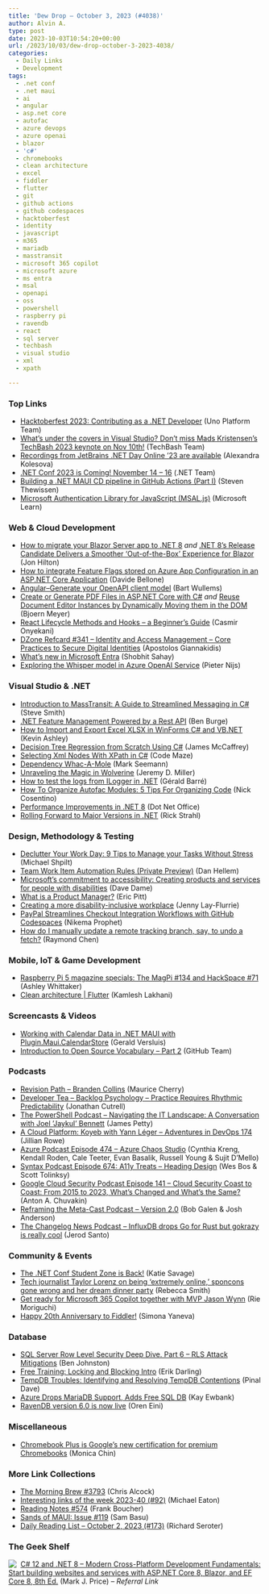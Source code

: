 ```yaml
---
title: 'Dew Drop – October 3, 2023 (#4038)'
author: Alvin A.
type: post
date: 2023-10-03T10:54:20+00:00
url: /2023/10/03/dew-drop-october-3-2023-4038/
categories:
  - Daily Links
  - Development
tags:
  - .net conf
  - .net maui
  - ai
  - angular
  - asp.net core
  - autofac
  - azure devops
  - azure openai
  - blazor
  - 'c#'
  - chromebooks
  - clean architecture
  - excel
  - fiddler
  - flutter
  - git
  - github actions
  - github codespaces
  - hacktoberfest
  - identity
  - javascript
  - m365
  - mariadb
  - masstransit
  - microsoft 365 copilot
  - microsoft azure
  - ms entra
  - msal
  - openapi
  - oss
  - powershell
  - raspberry pi
  - ravendb
  - react
  - sql server
  - techbash
  - visual studio
  - xml
  - xpath

---
```

### <a name="top"></a>Top Links

  * <a href="https://platform.uno/blog/hacktoberfest-2023-contributing-as-a-net-developer/" target="_blank" rel="noopener">Hacktoberfest 2023: Contributing as a .NET Developer</a> (Uno Platform Team)
  * <a href="https://twitter.com/techbash/status/1708891259690209504" target="_blank" rel="noopener">What&#8217;s under the covers in Visual Studio? Don&#8217;t miss Mads Kristensen&#8217;s TechBash 2023 keynote on Nov 10th!</a> (TechBash Team)
  * <a href="https://blog.jetbrains.com/dotnet/2023/10/02/recordings-jetbrains-dotnet-day-online-23/" target="_blank" rel="noopener">Recordings from JetBrains .NET Day Online ’23 are available</a> (Alexandra Kolesova)
  * <a href="http://www.youtube.com/watch?v=VRBF3xvY80w" target="_blank" rel="noopener">.NET Conf 2023 is Coming! November 14 &#8211; 16</a> (.NET Team)
  * <a href="https://thewissen.io/making-maui-cd-pipeline/" target="_blank" rel="noopener">Building a .NET MAUI CD pipeline in GitHub Actions (Part I)</a> (Steven Thewissen)
  * <a href="https://learn.microsoft.com/javascript/api/overview/msal-overview?view=msal-js-latest" target="_blank" rel="noopener">Microsoft Authentication Library for JavaScript (MSAL.js)</a> (Microsoft Learn)



### <a name="web"></a>Web & Cloud Development

  * <a href="https://jonhilton.net/blazor-net8-migration/" target="_blank" rel="noopener">How to migrate your Blazor Server app to .NET 8</a> _and_ <a href="https://www.telerik.com/blogs/net-8-release-candidate-delivers-smoother-out-box-experience-blazor" target="_blank" rel="noopener">.NET 8’s Release Candidate Delivers a Smoother ‘Out-of-the-Box’ Experience for Blazor</a> (Jon Hilton)
  * <a href="https://www.code4it.dev/blog/feature-flags-from-azure-app-configuration/" target="_blank" rel="noopener">How to integrate Feature Flags stored on Azure App Configuration in an ASP.NET Core Application</a> (Davide Bellone)
  * <a href="https://bartwullems.blogspot.com/2023/10/angulargenerate-your-openapi-client.html" target="_blank" rel="noopener">Angular–Generate your OpenAPI client model</a> (Bart Wullems)
  * <a href="https://www.textcontrol.com/blog/2023/10/02/create-or-generate-pdf-files-in-aspnet-core-with-csharp/" target="_blank" rel="noopener">Create or Generate PDF Files in ASP.NET Core with C#</a> _and_ <a href="https://www.textcontrol.com/blog/2023/10/02/reuse-document-editor-instances-by-dynamically-moving-them-in-the-dom/" target="_blank" rel="noopener">Reuse Document Editor Instances by Dynamically Moving them in the DOM</a> (Bjoern Meyer)
  * <a href="https://www.freecodecamp.org/news/react-lifecycle-methods-and-hooks-for-beginners/" target="_blank" rel="noopener">React Lifecycle Methods and Hooks – a Beginner&#8217;s Guide</a> (Casmir Onyekani)
  * <a href="https://dzone.com/refcardz/identity-and-access-management-2" target="_blank" rel="noopener">DZone Refcard #341 &#8211; Identity and Access Management &#8211; Core Practices to Secure Digital Identities</a> (Apostolos Giannakidis)
  * <a href="https://techcommunity.microsoft.com/t5/microsoft-entra-azure-ad-blog/what-s-new-in-microsoft-entra/ba-p/3796395" target="_blank" rel="noopener">What’s new in Microsoft Entra</a> (Shobhit Sahay)
  * <a href="https://blog.pieeatingninjas.be/2023/10/03/exploring-whisper-model-in-azure-openai-service/" target="_blank" rel="noopener">Exploring the Whisper model in Azure OpenAI Service</a> (Pieter Nijs)



### <a name="dotnet"></a>Visual Studio & .NET

  * <a href="https://ardalis.com/introduction-to-masstransit-csharp-guide/" target="_blank" rel="noopener">Introduction to MassTransit: A Guide to Streamlined Messaging in C#</a> (Steve Smith)
  * <a href="https://benburgecode.medium.com/net-feature-management-powered-by-a-rest-api-ce4a5613becd" target="_blank" rel="noopener">.NET Feature Management Powered by a Rest API</a> (Ben Burge)
  * <a href="https://www.grapecity.com/blogs/how-to-import-export-excel-xlsx-in-c-sharp-vb-net" target="_blank" rel="noopener">How to Import and Export Excel XLSX in WinForms C# and VB.NET</a> (Kevin Ashley)
  * <a href="https://visualstudiomagazine.com/articles/2023/10/02/decision-tree-regression.aspx" target="_blank" rel="noopener">Decision Tree Regression from Scratch Using C#</a> (James McCaffrey)
  * <a href="https://code-maze.com/csharp-selecting-xml-nodes-with-xpath/" target="_blank" rel="noopener">Selecting Xml Nodes With XPath in C#</a> (Code Maze)
  * <a href="https://blog.ploeh.dk/2023/10/02/dependency-whac-a-mole/" target="_blank" rel="noopener">Dependency Whac-A-Mole</a> (Mark Seemann)
  * <a href="https://jeremydmiller.com/2023/10/02/unraveling-the-magic-in-wolverine/" target="_blank" rel="noopener">Unraveling the Magic in Wolverine</a> (Jeremy D. Miller)
  * <a href="https://www.meziantou.net/how-to-test-the-logs-from-ilogger-in-dotnet.htm?utm_medium=social&utm_source=syndication" target="_blank" rel="noopener">How to test the logs from ILogger in .NET</a> (Gérald Barré)
  * <a href="https://www.devleader.ca/2023/10/02/how-to-organize-autofac-modules-5-tips-for-organizing-code/" target="_blank" rel="noopener">How To Organize Autofac Modules: 5 Tips For Organizing Code</a> (Nick Cosentino)
  * <a href="https://www.dotnetoffice.com/2023/10/performance-improvements-in-net-8.html" target="_blank" rel="noopener">Performance Improvements in .NET 8</a> (Dot Net Office)
  * <a href="https://weblog.west-wind.com/posts/2023/Oct/02/Rolling-Forward-to-Major-Versions-in-NET" target="_blank" rel="noopener">Rolling Forward to Major Versions in .NET</a> (Rick Strahl)



### <a name="design"></a>Design, Methodology & Testing

  * <a href="https://michaelscodingspot.com/declutter/" target="_blank" rel="noopener">Declutter Your Work Day: 9 Tips to Manage your Tasks Without Stress</a> (Michael Shpilt)
  * <a href="https://devblogs.microsoft.com/devops/team-backlog-automation-rules-private-preview/" target="_blank" rel="noopener">Team Work Item Automation Rules (Private Preview)</a> (Dan Hellem)
  * <a href="https://blogs.windows.com/devices/2023/10/02/microsofts-commitment-to-accessibility-creating-products-and-services-for-people-with-disabilities/" target="_blank" rel="noopener">Microsoft’s commitment to accessibility: Creating products and services for people with disabilities</a> (Dave Dame)
  * <a href="https://draft.dev/learn/what-is-a-product-manager" target="_blank" rel="noopener">What is a Product Manager?</a> (Eric Pitt)
  * <a href="https://blogs.microsoft.com/on-the-issues/2023/10/02/national-disability-employment-awareness-month-divide/" target="_blank" rel="noopener">Creating a more disability-inclusive workplace</a> (Jenny Lay-Flurrie)
  * <a href="https://medium.com/paypal-tech/paypal-streamlines-checkout-integration-workflows-with-github-codespaces-fe9bdde637a0?source=rss----6423323524ba---4" target="_blank" rel="noopener">PayPal Streamlines Checkout Integration Workflows with GitHub Codespaces</a> (Nikema Prophet)
  * <a href="https://devblogs.microsoft.com/oldnewthing/20231002-00/?p=108844" target="_blank" rel="noopener">How do I manually update a remote tracking branch, say, to undo a fetch?</a> (Raymond Chen)



### <a name="mobile"></a>Mobile, IoT & Game Development

  * <a href="https://www.raspberrypi.com/news/raspberry-pi-5-magazine-specials-the-magpi-134-and-hackspace-71/" target="_blank" rel="noopener">Raspberry Pi 5 magazine specials: The MagPi #134 and HackSpace #71</a> (Ashley Whittaker)
  * <a href="https://medium.com/@kamal.lakhani56/clean-architecture-f23b7d9c6ee7" target="_blank" rel="noopener">Clean architecture | Flutter</a> (Kamlesh Lakhani)



### <a name="videos"></a>Screencasts & Videos

  * <a href="http://www.youtube.com/watch?v=YCnOTXojy4c" target="_blank" rel="noopener">Working with Calendar Data in .NET MAUI with Plugin.Maui.CalendarStore</a> (Gerald Versluis)
  * <a href="http://www.youtube.com/watch?v=kIMNgGfwvMA" target="_blank" rel="noopener">Introduction to Open Source Vocabulary &#8211; Part 2</a> (GitHub Team)



### <a name="podcasts"></a>Podcasts

  * <a href="https://revisionpath.com/branden-collins" target="_blank" rel="noopener">Revision Path &#8211; Branden Collins</a> (Maurice Cherry)
  * <a href="https://developertea.com/episodes/033c4156-b9b6-4a06-9991-13268216e4b6" target="_blank" rel="noopener">Developer Tea &#8211; Backlog Psychology &#8211; Practice Requires Rhythmic Predictability</a> (Jonathan Cutrell)
  * <a href="https://powershell.org/2023/10/the-powershell-podcast-navigating-the-it-landscape-a-conversation-with-joel-jaykul-bennett/" target="_blank" rel="noopener">The PowerShell Podcast &#8211; Navigating the IT Landscape: A Conversation with Joel ’Jaykul’ Bennett</a> (James Petty)
  * <a href="https://topenddevs.com/podcasts/adventures-in-devops/episodes/a-cloud-platform-koyeb-with-yann-leger-devops-174" target="_blank" rel="noopener">A Cloud Platform: Koyeb with Yann Léger &#8211; Adventures in DevOps 174</a> (Jillian Rowe)
  * <a href="http://azpodcast.azurewebsites.net/post/Episode-474-Azure-Chaos-Studio" target="_blank" rel="noopener">Azure Podcast Episode 474 &#8211; Azure Chaos Studio</a> (Cynthia Kreng, Kendall Roden, Cale Teeter, Evan Basalik, Russell Young & Sujit D&#8217;Mello)
  * <a href="https://syntax.fm/show/674/a11y-treats-heading-design" target="_blank" rel="noopener">Syntax Podcast Episode 674: A11y Treats &#8211; Heading Design</a> (Wes Bos & Scott Tolinksy)
  * <a href="https://cloudsecuritypodcast.libsyn.com/ep141-cloud-security-coast-to-coast-from-2015-to-2023-whats-changed-and-whats-the-same" target="_blank" rel="noopener">Google Cloud Security Podcast Episode 141 &#8211; Cloud Security Coast to Coast: From 2015 to 2023, What&#8217;s Changed and What&#8217;s the Same?</a> (Anton A. Chuvakin)
  * <a href="https://www.meta-cast.com/episode/reframing-the-meta-cast-version-2-0" target="_blank" rel="noopener">Reframing the Meta-Cast Podcast &#8211; Version 2.0</a> (Bob Galen & Josh Anderson)
  * <a href="https://changelog.com/news/64" target="_blank" rel="noopener">The Changelog News Podcast &#8211; InfluxDB drops Go for Rust but gokrazy is really cool</a> (Jerod Santo)



### <a name="events"></a>Community & Events

  * <a href="https://devblogs.microsoft.com/dotnet/the-dotnet-conf-student-zone-is-back/" target="_blank" rel="noopener">The .NET Conf Student Zone is Back!</a> (Katie Savage)
  * <a href="https://blog.mozilla.org/en/internet-culture/taylor-lorenz-extremely-online-book-interview/" target="_blank" rel="noopener">Tech journalist Taylor Lorenz on being ‘extremely online,’ sponcons gone wrong and her dream dinner party</a> (Rebecca Smith)
  * <a href="https://techcommunity.microsoft.com/t5/microsoft-mvp-award-program-blog/get-ready-for-microsoft-365-copilot-together-with-mvp-jason-wynn/ba-p/3940618" target="_blank" rel="noopener">Get ready for Microsoft 365 Copilot together with MVP Jason Wynn</a> (Rie Moriguchi)
  * <a href="https://www.telerik.com/blogs/happy-20th-anniversary-fiddler" target="_blank" rel="noopener">Happy 20th Anniversary to Fiddler!</a> (Simona Yaneva)



### <a name="sql"></a>Database

  * <a href="https://www.red-gate.com/simple-talk/blogs/rls_attack_mitigations_and_summary/" target="_blank" rel="noopener">SQL Server Row Level Security Deep Dive. Part 6 – RLS Attack Mitigations</a> (Ben Johnston)
  * <a href="https://erikdarling.com/free-training-locking-and-blocking-intro/" target="_blank" rel="noopener">Free Training: Locking and Blocking Intro</a> (Erik Darling)
  * <a href="https://blog.sqlauthority.com/2023/10/03/tempdb-troubles-identifying-and-resolving-tempdb-contentions/?utm_source=rss&utm_medium=rss&utm_campaign=tempdb-troubles-identifying-and-resolving-tempdb-contentions" target="_blank" rel="noopener">TempDB Troubles: Identifying and Resolving TempDB Contentions</a> (Pinal Dave)
  * <a href="http://www.i-programmer.info/news/84-database/16648-azure-drops-mariadb-support-adds-free-sql-db.html" target="_blank" rel="noopener">Azure Drops MariaDB Support, Adds Free SQL DB</a> (Kay Ewbank)
  * <a href="https://ayende.com/blog/200193-B/ravendb-version-6-0-is-now-live?Key=4f7ec81d-5117-4586-9ec4-09d0b602bc46" target="_blank" rel="noopener">RavenDB version 6.0 is now live</a> (Oren Eini)



### <a name="misc"></a>Miscellaneous

  * <a href="https://www.theverge.com/2023/10/2/23897416/google-chromebook-plus-certification-announcement" target="_blank" rel="noopener">Chromebook Plus is Google’s new certification for premium Chromebooks</a> (Monica Chin)



### <a name="links"></a>More Link Collections

  * <a href="https://blog.cwa.me.uk/2023/10/03/the-morning-brew-3793/" target="_blank" rel="noopener">The Morning Brew #3793</a> (Chris Alcock)
  * <a href="https://samestuffdifferentday.net/2023/10/02/Interesting-links-of-the-week-2023-40/" target="_blank" rel="noopener">Interesting links of the week 2023-40 (#92)</a> (Michael Eaton)
  * <a href="https://www.frankysnotes.com/2023/10/reading-notes-574.html" target="_blank" rel="noopener">Reading Notes #574</a> (Frank Boucher)
  * <a href="https://www.telerik.com/blogs/sands-maui-issue-119" target="_blank" rel="noopener">Sands of MAUI: Issue #119</a> (Sam Basu)
  * <a href="https://seroter.com/2023/10/02/daily-reading-list-october-2-2023-173/" target="_blank" rel="noopener">Daily Reading List – October 2, 2023 (#173)</a> (Richard Seroter)



### <a name="shelf"></a>The Geek Shelf

<a href="https://www.amazon.com/dp/1837635870/?tag=amavin-20" target="_blank" rel="noopener"><img decoding="async" align="left" style="margin: 0px 4px 0px 0px; border: 0px currentcolor; border-image: none; float: left; display: inline; background-image: none;" src="https://m.media-amazon.com/images/I/51XTEFU1aJL._SS135_.jpg" border="0" /></a>&nbsp;<a href="https://www.amazon.com/dp/1837635870/?tag=amavin-20" target="_blank" rel="noopener">C# 12 and .NET 8 – Modern Cross-Platform Development Fundamentals: Start building websites and services with ASP.NET Core 8, Blazor, and EF Core 8, 8th Ed.</a> (Mark J. Price) _&#8211; Referral Link_